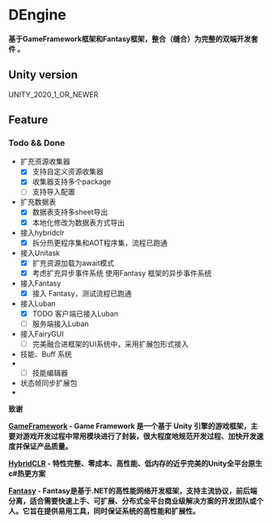 # DEngine
#### 基于GameFramework框架和Fantasy框架，整合（缝合）为完整的双端开发套件 。

## Unity version

UNITY_2020_1_OR_NEWER

## Feature

### Todo && Done
- 扩充资源收集器
  - [x] 支持自定义资源收集器
  - [x] 收集器支持多个package
  - [ ] 支持导入配置
- 扩充数据表
  - [x] 数据表支持多sheet导出  
  - [x] 本地化修改为数据表方式导出
- 接入hybridclr
  - [x] 拆分热更程序集和AOT程序集，流程已跑通 
- 接入Unitask
  - [x] 扩充资源加载为await模式
  - [x] 考虑扩充异步事件系统    使用Fantasy 框架的异步事件系统 
- 接入Fantasy
  - [x] 接入 Fantasy，测试流程已跑通
- 接入Luban
  - [x] TODO 客户端已接入Luban
  - [ ] 服务端接入Luban
- 接入FairyGUI
  - [ ] 完美融合进框架的UI系统中，采用扩展包形式接入
-  技能、Buff 系统
-    - [ ] 技能编辑器 
-    状态帧同步扩展包
-     


<strong>致谢

<a href="https://github.com/EllanJiang/GameFramework.git"><strong>GameFramework</strong></a> - Game Framework 是一个基于 Unity 引擎的游戏框架，主要对游戏开发过程中常用模块进行了封装，很大程度地规范开发过程、加快开发速度并保证产品质量。

<a href="https://github.com/focus-creative-games/hybridclr"><strong>HybridCLR</strong></a> - 特性完整、零成本、高性能、低内存的近乎完美的Unity全平台原生c#热更方案

<a href="https://github.com/qq362946/Fantasy.git"><strong>Fantasy</strong></a> - Fantasy是基于.NET的高性能网络开发框架，支持主流协议，前后端分离，适合需要快速上手、可扩展、分布式全平台商业级解决方案的开发团队或个人。它旨在提供易用工具，同时保证系统的高性能和扩展性。

